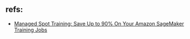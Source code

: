 ## refs:

- [Managed Spot Training: Save Up to 90% On Your Amazon SageMaker Training Jobs](https://aws.amazon.com/jp/blogs/aws/managed-spot-training-save-up-to-90-on-your-amazon-sagemaker-training-jobs/)
